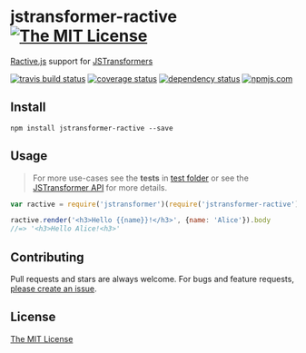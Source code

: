# jstransformer-ractive [![The MIT License][license-img]][license-url]

[Ractive.js](http://www.ractivejs.org/) support for [JSTransformers][jstransformers-url]

[![travis build status][travis-img]][travis-url] [![coverage status][coveralls-img]][coveralls-url] [![dependency status][david-img]][david-url] [![npmjs.com][npmjs-img]][npmjs-url]


## Install
```
npm install jstransformer-ractive --save
```


## Usage
> For more use-cases see the **tests** in [test folder](./test) or see the [JSTransformer API](http://github.com/jstransformers/jstransformer#api) for more details.

```js
var ractive = require('jstransformer')(require('jstransformer-ractive'));

ractive.render('<h3>Hello {{name}}!</h3>', {name: 'Alice'}).body
//=> '<h3>Hello Alice!<h3>'
```


## Contributing
Pull requests and stars are always welcome. For bugs and feature requests, [please create an issue](https://github.com/jstransformers/jstransformer-ractive/issues/new).


## License
[The MIT License][license-url]


[npmjs-url]: https://www.npmjs.com/package/jstransformer-ractive
[npmjs-img]: https://img.shields.io/npm/v/jstransformer-ractive.svg

[license-url]: ./LICENSE
[license-img]: https://img.shields.io/badge/license-MIT-blue.svg

[travis-url]: https://travis-ci.org/jstransformers/jstransformer-ractive
[travis-img]: https://img.shields.io/travis/jstransformers/jstransformer-ractive.svg

[coveralls-url]: https://coveralls.io/r/jstransformers/jstransformer-ractive
[coveralls-img]: https://img.shields.io/coveralls/jstransformers/jstransformer-ractive.svg

[david-url]: https://david-dm.org/jstransformers/jstransformer-ractive
[david-img]: https://img.shields.io/david/jstransformers/jstransformer-ractive.svg

[jstransformers-url]: http://github.com/jstransformers
